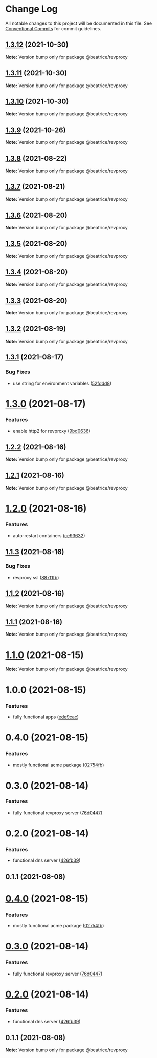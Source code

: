 # Change Log

All notable changes to this project will be documented in this file.
See [Conventional Commits](https://conventionalcommits.org) for commit guidelines.

## [1.3.12](https://github.com/eyzi/beatrice/compare/@beatrice/revproxy@1.3.11...@beatrice/revproxy@1.3.12) (2021-10-30)

**Note:** Version bump only for package @beatrice/revproxy





## [1.3.11](https://github.com/eyzi/beatrice/compare/@beatrice/revproxy@1.3.10...@beatrice/revproxy@1.3.11) (2021-10-30)

**Note:** Version bump only for package @beatrice/revproxy





## [1.3.10](https://github.com/eyzi/beatrice/compare/@beatrice/revproxy@1.3.9...@beatrice/revproxy@1.3.10) (2021-10-30)

**Note:** Version bump only for package @beatrice/revproxy





## [1.3.9](https://github.com/eyzi/beatrice/compare/@beatrice/revproxy@1.3.8...@beatrice/revproxy@1.3.9) (2021-10-26)

**Note:** Version bump only for package @beatrice/revproxy





## [1.3.8](https://github.com/eyzi/beatrice/compare/@beatrice/revproxy@1.3.7...@beatrice/revproxy@1.3.8) (2021-08-22)

**Note:** Version bump only for package @beatrice/revproxy





## [1.3.7](https://github.com/eyzi/beatrice/compare/@beatrice/revproxy@1.3.6...@beatrice/revproxy@1.3.7) (2021-08-21)

**Note:** Version bump only for package @beatrice/revproxy





## [1.3.6](https://github.com/eyzi/beatrice/compare/@beatrice/revproxy@1.3.5...@beatrice/revproxy@1.3.6) (2021-08-20)

**Note:** Version bump only for package @beatrice/revproxy





## [1.3.5](https://github.com/eyzi/beatrice/compare/@beatrice/revproxy@1.3.4...@beatrice/revproxy@1.3.5) (2021-08-20)

**Note:** Version bump only for package @beatrice/revproxy





## [1.3.4](https://github.com/eyzi/beatrice/compare/@beatrice/revproxy@1.3.3...@beatrice/revproxy@1.3.4) (2021-08-20)

**Note:** Version bump only for package @beatrice/revproxy





## [1.3.3](https://github.com/eyzi/beatrice/compare/@beatrice/revproxy@1.3.2...@beatrice/revproxy@1.3.3) (2021-08-20)

**Note:** Version bump only for package @beatrice/revproxy





## [1.3.2](https://github.com/eyzi/beatrice/compare/@beatrice/revproxy@1.3.1...@beatrice/revproxy@1.3.2) (2021-08-19)

**Note:** Version bump only for package @beatrice/revproxy





## [1.3.1](https://github.com/eyzi/beatrice/compare/@beatrice/revproxy@1.3.0...@beatrice/revproxy@1.3.1) (2021-08-17)


### Bug Fixes

* use string for environment variables ([52fddd8](https://github.com/eyzi/beatrice/commit/52fddd8269ec63b252b4b89c9f8ff55289de52f8))





# [1.3.0](https://github.com/eyzi/beatrice/compare/@beatrice/revproxy@1.2.2...@beatrice/revproxy@1.3.0) (2021-08-17)


### Features

* enable http2 for revproxy ([9bd0636](https://github.com/eyzi/beatrice/commit/9bd0636ad148bf90e9e5f375ed694aaaa0d855fe))





## [1.2.2](https://github.com/eyzi/beatrice/compare/@beatrice/revproxy@1.2.1...@beatrice/revproxy@1.2.2) (2021-08-16)

**Note:** Version bump only for package @beatrice/revproxy





## [1.2.1](https://github.com/eyzi/beatrice/compare/@beatrice/revproxy@1.2.0...@beatrice/revproxy@1.2.1) (2021-08-16)

**Note:** Version bump only for package @beatrice/revproxy





# [1.2.0](https://github.com/eyzi/beatrice/compare/@beatrice/revproxy@1.1.3...@beatrice/revproxy@1.2.0) (2021-08-16)


### Features

* auto-restart containers ([ce93632](https://github.com/eyzi/beatrice/commit/ce93632891a17775196f821e0ea856fa68fc0e20))





## [1.1.3](https://github.com/eyzi/beatrice/compare/@beatrice/revproxy@1.1.2...@beatrice/revproxy@1.1.3) (2021-08-16)


### Bug Fixes

* revproxy ssl ([887f1fb](https://github.com/eyzi/beatrice/commit/887f1fb2dabc7a141b62636e6ae4fb21e8221330))





## [1.1.2](https://github.com/eyzi/beatrice/compare/@beatrice/revproxy@1.1.1...@beatrice/revproxy@1.1.2) (2021-08-16)

**Note:** Version bump only for package @beatrice/revproxy





## [1.1.1](https://github.com/eyzi/beatrice/compare/@beatrice/revproxy@1.1.0...@beatrice/revproxy@1.1.1) (2021-08-16)

**Note:** Version bump only for package @beatrice/revproxy





# [1.1.0](https://github.com/eyzi/beatrice/compare/@beatrice/revproxy@1.0.0...@beatrice/revproxy@1.1.0) (2021-08-15)

**Note:** Version bump only for package @beatrice/revproxy





# 1.0.0 (2021-08-15)


### Features

* fully functional apps ([ede9cac](https://github.com/eyzi/beatrice/commit/ede9cacc10ec346828ad87f019efc7c7d50ac86f))



# 0.4.0 (2021-08-15)


### Features

* mostly functional acme package ([02754fb](https://github.com/eyzi/beatrice/commit/02754fb02eb76406d8334eab7245162357b05f8a))



# 0.3.0 (2021-08-14)


### Features

* fully functional revproxy server ([76d0447](https://github.com/eyzi/beatrice/commit/76d0447ae81bf4476a033d61bf9a383d5ff62dfb))



# 0.2.0 (2021-08-14)


### Features

* functional dns server ([426fb39](https://github.com/eyzi/beatrice/commit/426fb395b30adfd51179b89bbf4d37cc03585546))



## 0.1.1 (2021-08-08)





# [0.4.0](https://github.com/eyzi/beatrice/compare/v0.3.0...v0.4.0) (2021-08-15)


### Features

* mostly functional acme package ([02754fb](https://github.com/eyzi/beatrice/commit/02754fb02eb76406d8334eab7245162357b05f8a))





# [0.3.0](https://github.com/eyzi/beatrice/compare/v0.2.0...v0.3.0) (2021-08-14)


### Features

* fully functional revproxy server ([76d0447](https://github.com/eyzi/beatrice/commit/76d0447ae81bf4476a033d61bf9a383d5ff62dfb))





# [0.2.0](https://github.com/eyzi/beatrice/compare/v0.1.1...v0.2.0) (2021-08-14)


### Features

* functional dns server ([426fb39](https://github.com/eyzi/beatrice/commit/426fb395b30adfd51179b89bbf4d37cc03585546))





## 0.1.1 (2021-08-08)

**Note:** Version bump only for package @beatrice/revproxy
